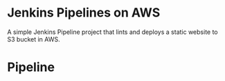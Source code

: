 # Jenkins Pipelines on AWS
A simple Jenkins Pipeline project that lints and deploys a static website to S3 bucket in AWS.

# Pipeline
